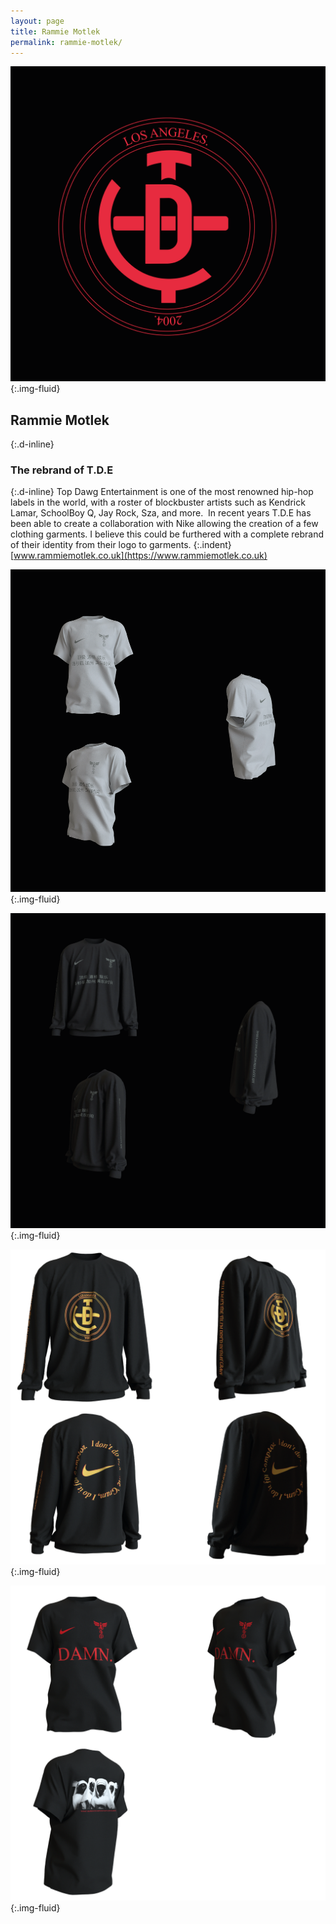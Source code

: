```yaml
---
layout: page
title: Rammie Motlek
permalink: rammie-motlek/
---
```

![Brand logo redesign for Top Dawg Entertainment](../images/rammie_motlek_01.png "Logo"){:.img-fluid}
## Rammie Motlek
{:.d-inline}
### The rebrand of T.D.E
{:.d-inline}
Top Dawg Entertainment is one of the most renowned hip-hop labels in the world, with a roster of blockbuster artists such as Kendrick Lamar, SchoolBoy Q, Jay Rock, Sza, and more.  In recent years T.D.E has been able to create a collaboration with Nike allowing the creation of a few clothing garments. I believe this could be furthered with a complete rebrand of their identity from their logo to garments.
{:.indent}
[www.rammiemotlek.co.uk](https://www.rammiemotlek.co.uk)

![!Mock-ups of t-shirt designs](../images/rammie_motlek_02.png "T-shirt designs"){:.img-fluid}

![Mock-ups of sweat shirt designs](../images/rammie_motlek_03.png "Sweat shirt designs"){:.img-fluid}

![Mock-ups of sweat shirt designs](../images/rammie_motlek_04.png "Sweat shirt designs"){:.img-fluid}

![Mock-ups of t-shirt designs](../images/rammie_motlek_05.png "T-shirt designs"){:.img-fluid}
